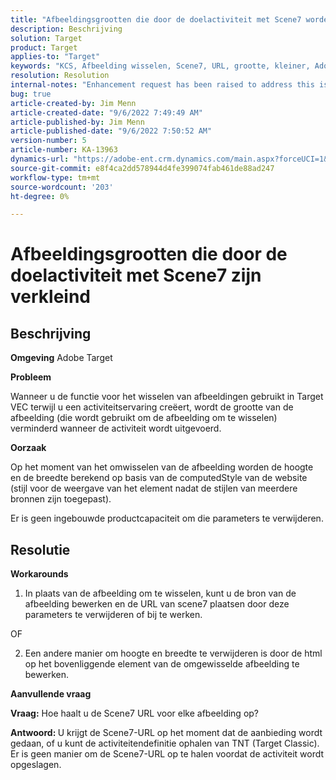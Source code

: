 ```yaml
---
title: "Afbeeldingsgrootten die door de doelactiviteit met Scene7 worden gereduceerd"
description: Beschrijving
solution: Target
product: Target
applies-to: "Target"
keywords: "KCS, Afbeelding wisselen, Scene7, URL, grootte, kleiner, Adobe Target"
resolution: Resolution
internal-notes: "Enhancement request has been raised to address this issue permanentaly"
bug: true
article-created-by: Jim Menn
article-created-date: "9/6/2022 7:49:49 AM"
article-published-by: Jim Menn
article-published-date: "9/6/2022 7:50:52 AM"
version-number: 5
article-number: KA-13963
dynamics-url: "https://adobe-ent.crm.dynamics.com/main.aspx?forceUCI=1&pagetype=entityrecord&etn=knowledgearticle&id=f88b677b-b82d-ed11-9db1-0022480866ad"
source-git-commit: e8f4ca2dd578944d4fe399074fab461de88ad247
workflow-type: tm+mt
source-wordcount: '203'
ht-degree: 0%

---
```


# Afbeeldingsgrootten die door de doelactiviteit met Scene7 zijn verkleind

## Beschrijving


<b>Omgeving</b>
Adobe Target

<b>Probleem</b>

Wanneer u de functie voor het wisselen van afbeeldingen gebruikt in Target VEC terwijl u een activiteitservaring creëert, wordt de grootte van de afbeelding (die wordt gebruikt om de afbeelding om te wisselen) verminderd wanneer de activiteit wordt uitgevoerd.



<b>Oorzaak</b>

Op het moment van het omwisselen van de afbeelding worden de hoogte en de breedte berekend op basis van de computedStyle van de website (stijl voor de weergave van het element nadat de stijlen van meerdere bronnen zijn toegepast).

Er is geen ingebouwde productcapaciteit om die parameters te verwijderen.








## Resolutie


<b>Workarounds</b>

1. In plaats van de afbeelding om te wisselen, kunt u de bron van de afbeelding bewerken en de URL van scene7 plaatsen door deze parameters te verwijderen of bij te werken.

OF

2. Een andere manier om hoogte en breedte te verwijderen is door de html op het bovenliggende element van de omgewisselde afbeelding te bewerken.



<b>Aanvullende vraag</b>

<b>Vraag:</b> Hoe haalt u de Scene7 URL voor elke afbeelding op? 

<b>Antwoord: </b>U krijgt de Scene7-URL op het moment dat de aanbieding wordt gedaan, of u kunt de activiteitendefinitie ophalen van TNT (Target Classic).
Er is geen manier om de Scene7-URL op te halen voordat de activiteit wordt opgeslagen.
